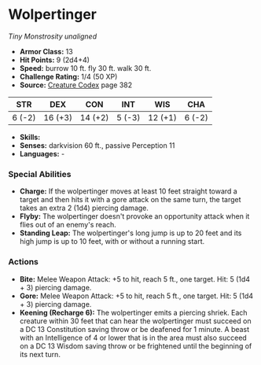 # Wolpertinger

*Tiny* *Monstrosity* *unaligned*

- **Armor Class:** 13
- **Hit Points:** 9 (2d4+4)
- **Speed:** burrow 10 ft. fly 30 ft. walk 30 ft.
- **Challenge Rating:** 1/4 (50 XP)
- **Source:** [Creature Codex](https://koboldpress.com/kpstore/product/creature-codex-for-5th-edition-dnd) page 382

| STR | DEX | CON | INT | WIS | CHA |
| --- | --- | --- | --- | --- | --- |
| 6 (-2) | 16 (+3) | 14 (+2) | 5 (-3) | 12 (+1) | 6 (-2) |

- **Skills:** 
- **Senses:** darkvision 60 ft., passive Perception 11
- **Languages:** -

### Special Abilities

- **Charge:** If the wolpertinger moves at least 10 feet straight toward a target and then hits it with a gore attack on the same turn, the target takes an extra 2 (1d4) piercing damage.
- **Flyby:** The wolpertinger doesn't provoke an opportunity attack when it flies out of an enemy's reach.
- **Standing Leap:** The wolpertinger's long jump is up to 20 feet and its high jump is up to 10 feet, with or without a running start.

### Actions

- **Bite:** Melee Weapon Attack: +5 to hit, reach 5 ft., one target. Hit: 5 (1d4 + 3) piercing damage.
- **Gore:** Melee Weapon Attack: +5 to hit, reach 5 ft., one target. Hit: 5 (1d4 + 3) piercing damage.
- **Keening (Recharge 6):** The wolpertinger emits a piercing shriek. Each creature within 30 feet that can hear the wolpertinger must succeed on a DC 13 Constitution saving throw or be deafened for 1 minute. A beast with an Intelligence of 4 or lower that is in the area must also succeed on a DC 13 Wisdom saving throw or be frightened until the beginning of its next turn.


